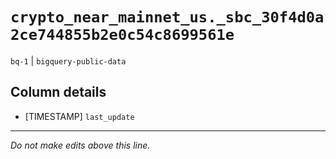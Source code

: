 # `crypto_near_mainnet_us._sbc_30f4d0a2ce744855b2e0c54c8699561e`
`bq-1` | `bigquery-public-data`

## Column details
* [TIMESTAMP] `last_update`

-------------------------------------------------------------------------------
*Do not make edits above this line.*
